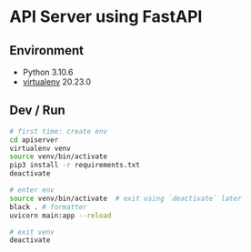 # API Server using FastAPI

## Environment

* Python 3.10.6
* [virtualenv](https://virtualenv.pypa.io/en/latest/installation.html) 20.23.0

## Dev / Run

```bash
# first time: create env
cd apiserver
virtualenv venv
source venv/bin/activate
pip3 install -r requirements.txt
deactivate

# enter env
source venv/bin/activate  # exit using `deactivate` later
black . # formatter
uvicorn main:app --reload

# exit venv
deactivate
```
